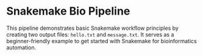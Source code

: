 # Snakemake Bio Pipeline

This pipeline demonstrates basic Snakemake workflow principles by creating two output files: `hello.txt` and `message.txt`. It serves as a beginner-friendly example to get started with Snakemake for bioinformatics automation.
